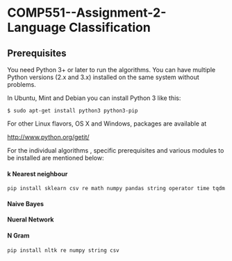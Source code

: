 # COMP551--Assignment-2- Language Classification


## Prerequisites

You need Python 3+ or later to run the algorithms.  You can have multiple Python
versions (2.x and 3.x) installed on the same system without problems.

In Ubuntu, Mint and Debian you can install Python 3 like this:

    $ sudo apt-get install python3 python3-pip

For other Linux flavors, OS X and Windows, packages are available at

  http://www.python.org/getit/
  
For the individual algorithms , specific prerequisites and various modules to be installed are mentioned below:

#### k Nearest neighbour

    pip install sklearn csv re math numpy pandas string operator time tqdm

#### Naive Bayes



#### Nueral Network



#### N Gram

    pip install nltk re numpy string csv
